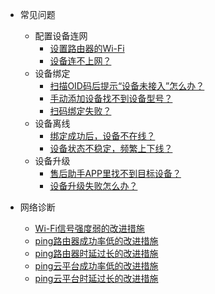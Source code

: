 * 常见问题 
  * 配置设备连网 
     * [设置路由器的Wi-Fi](zh-cn/Account)
     * [设备连不上网？]()
  * 设备绑定
     * [扫描OID码后提示“设备未接入”怎么办？]()
     * [手动添加设备找不到设备型号？]()
     * [扫码绑定失败？]() 
  * 设备离线
     * [绑定成功后，设备不在线？]()
     * [设备状态不稳定，频繁上下线？]()
  * 设备升级
     * [售后助手APP里找不到目标设备？]()
     * [设备升级失败怎么办？]()

* 网络诊断 
    * [Wi-Fi信号强度弱的改进措施](zh-cn/Session)
    * [ping路由器成功率低的改进措施](zh-cn/Session)
    * [ping路由器时延过长的改进措施](zh-cn/Session)
    * [ping云平台成功率低的改进措施](zh-cn/Session)
    * [ping云平台时延过长的改进措施](zh-cn/Session)   





<div style='display: none'>
* ChangeLog  

	* [账户服务](zh-cn/ChangeLog/Account)
	* [设备管理](zh-cn/ChangeLog/DevicesStandard)
	* [数据订阅](zh-cn/ChangeLog/DataSubscription)
	* [家庭模型](zh-cn/ChangeLog/Family)
	* [场景引擎](zh-cn/ChangeLog/IFTTT)
	* [预约定时](zh-cn/ChangeLog/Scheduler)
	* [设备影子](zh-cn/ChangeLog/DevicesShadow)
	* [消息推送](zh-cn/ChangeLog/MessagePush)
	* [能力服务](zh-cn/ChangeLog/CapacityService_Weather)
</div>

	
